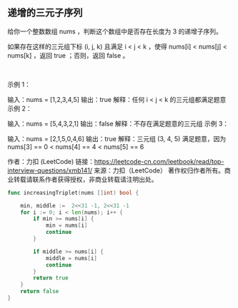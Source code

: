 ## 递增的三元子序列

给你一个整数数组 nums ，判断这个数组中是否存在长度为 3 的递增子序列。

如果存在这样的三元组下标 (i, j, k) 且满足 i < j < k ，使得 nums[i] < nums[j] < nums[k] ，返回 true ；否则，返回 false 。

 

示例 1：

输入：nums = [1,2,3,4,5]
输出：true
解释：任何 i < j < k 的三元组都满足题意
示例 2：

输入：nums = [5,4,3,2,1]
输出：false
解释：不存在满足题意的三元组
示例 3：

输入：nums = [2,1,5,0,4,6]
输出：true
解释：三元组 (3, 4, 5) 满足题意，因为 nums[3] == 0 < nums[4] == 4 < nums[5] == 6


作者：力扣 (LeetCode)
链接：https://leetcode-cn.com/leetbook/read/top-interview-questions/xmb141/
来源：力扣（LeetCode）
著作权归作者所有。商业转载请联系作者获得授权，非商业转载请注明出处。

```go
func increasingTriplet(nums []int) bool {

	min, middle :=  2<<31 -1, 2<<31 -1
	for i := 0; i < len(nums); i++ {
		if min >= nums[i] {
			min = nums[i]
			continue
		}

		if middle >= nums[i] {
			middle = nums[i]
			continue
		}
		return true
	}
	return false
}
```

